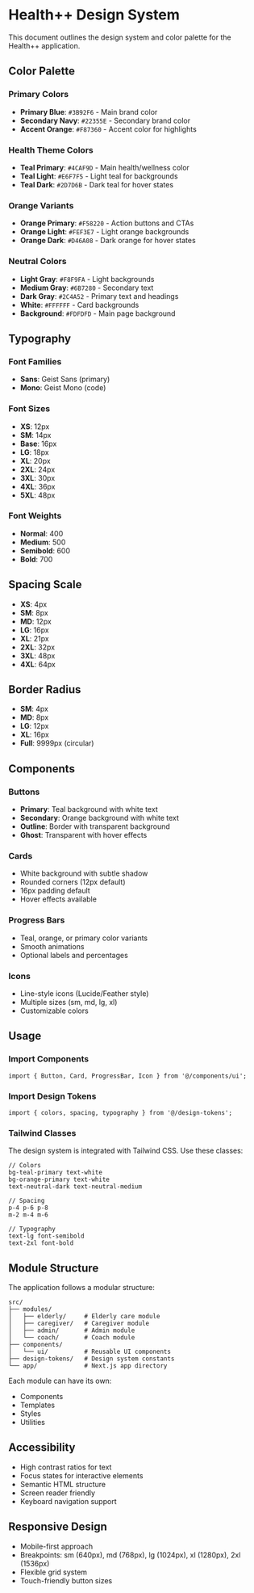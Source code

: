 # Health++ Design System

This document outlines the design system and color palette for the Health++ application.

## Color Palette

### Primary Colors
- **Primary Blue**: `#3B92F6` - Main brand color
- **Secondary Navy**: `#22355E` - Secondary brand color  
- **Accent Orange**: `#F87360` - Accent color for highlights

### Health Theme Colors
- **Teal Primary**: `#4CAF9D` - Main health/wellness color
- **Teal Light**: `#E6F7F5` - Light teal for backgrounds
- **Teal Dark**: `#2D7D6B` - Dark teal for hover states

### Orange Variants
- **Orange Primary**: `#F58220` - Action buttons and CTAs
- **Orange Light**: `#FEF3E7` - Light orange backgrounds
- **Orange Dark**: `#D46A08` - Dark orange for hover states

### Neutral Colors
- **Light Gray**: `#F8F9FA` - Light backgrounds
- **Medium Gray**: `#6B7280` - Secondary text
- **Dark Gray**: `#2C4A52` - Primary text and headings
- **White**: `#FFFFFF` - Card backgrounds
- **Background**: `#FDFDFD` - Main page background

## Typography

### Font Families
- **Sans**: Geist Sans (primary)
- **Mono**: Geist Mono (code)

### Font Sizes
- **XS**: 12px
- **SM**: 14px
- **Base**: 16px
- **LG**: 18px
- **XL**: 20px
- **2XL**: 24px
- **3XL**: 30px
- **4XL**: 36px
- **5XL**: 48px

### Font Weights
- **Normal**: 400
- **Medium**: 500
- **Semibold**: 600
- **Bold**: 700

## Spacing Scale

- **XS**: 4px
- **SM**: 8px
- **MD**: 12px
- **LG**: 16px
- **XL**: 21px
- **2XL**: 32px
- **3XL**: 48px
- **4XL**: 64px

## Border Radius

- **SM**: 4px
- **MD**: 8px
- **LG**: 12px
- **XL**: 16px
- **Full**: 9999px (circular)

## Components

### Buttons
- **Primary**: Teal background with white text
- **Secondary**: Orange background with white text
- **Outline**: Border with transparent background
- **Ghost**: Transparent with hover effects

### Cards
- White background with subtle shadow
- Rounded corners (12px default)
- 16px padding default
- Hover effects available

### Progress Bars
- Teal, orange, or primary color variants
- Smooth animations
- Optional labels and percentages

### Icons
- Line-style icons (Lucide/Feather style)
- Multiple sizes (sm, md, lg, xl)
- Customizable colors

## Usage

### Import Components
```tsx
import { Button, Card, ProgressBar, Icon } from '@/components/ui';
```

### Import Design Tokens
```tsx
import { colors, spacing, typography } from '@/design-tokens';
```

### Tailwind Classes
The design system is integrated with Tailwind CSS. Use these classes:

```tsx
// Colors
bg-teal-primary text-white
bg-orange-primary text-white
text-neutral-dark text-neutral-medium

// Spacing
p-4 p-6 p-8
m-2 m-4 m-6

// Typography
text-lg font-semibold
text-2xl font-bold
```

## Module Structure

The application follows a modular structure:

```
src/
├── modules/
│   ├── elderly/     # Elderly care module
│   ├── caregiver/   # Caregiver module
│   ├── admin/       # Admin module
│   └── coach/       # Coach module
├── components/
│   └── ui/          # Reusable UI components
├── design-tokens/   # Design system constants
└── app/             # Next.js app directory
```

Each module can have its own:
- Components
- Templates
- Styles
- Utilities

## Accessibility

- High contrast ratios for text
- Focus states for interactive elements
- Semantic HTML structure
- Screen reader friendly
- Keyboard navigation support

## Responsive Design

- Mobile-first approach
- Breakpoints: sm (640px), md (768px), lg (1024px), xl (1280px), 2xl (1536px)
- Flexible grid system
- Touch-friendly button sizes